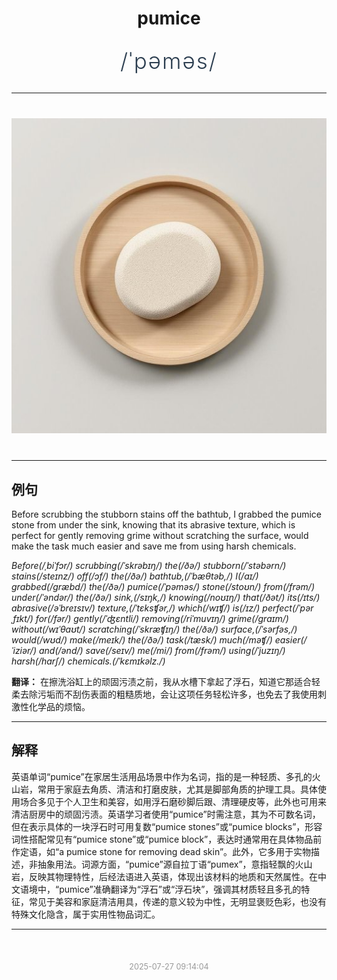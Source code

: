 <div align="center">

# pumice

<div style="margin: 30px 0;">
<h1 style="font-size: 2.5em; font-weight: 300; letter-spacing: 2px; margin: 0; color: #2c3e50;">
/ˈpəməs/
</h1>
</div>

</div>

---

<div align="center" style="margin: 40px 0;">

![pumice](images/pumice.png)

</div>

---

## 例句

Before scrubbing the stubborn stains off the bathtub, I grabbed the pumice stone from under the sink, knowing that its abrasive texture, which is perfect for gently removing grime without scratching the surface, would make the task much easier and save me from using harsh chemicals.

*Before(/ˌbiˈfɔr/) scrubbing(/ˈskrəbɪŋ/) the(/ðə/) stubborn(/ˈstəbərn/) stains(/steɪnz/) off(/ɔf/) the(/ðə/) bathtub,(/ˈbæθtəb,/) I(/aɪ/) grabbed(/græbd/) the(/ðə/) pumice(/ˈpəməs/) stone(/stoʊn/) from(/frəm/) under(/ˈəndər/) the(/ðə/) sink,(/sɪŋk,/) knowing(/noʊɪŋ/) that(/ðət/) its(/ɪts/) abrasive(/əˈbreɪsɪv/) texture,(/ˈtɛksʧər,/) which(/wɪʧ/) is(/ɪz/) perfect(/ˈpərˌfɪkt/) for(/fər/) gently(/ˈʤɛntli/) removing(/riˈmuvɪŋ/) grime(/graɪm/) without(/wɪˈθaʊt/) scratching(/ˈskræʧɪŋ/) the(/ðə/) surface,(/ˈsərfəs,/) would(/wʊd/) make(/meɪk/) the(/ðə/) task(/tæsk/) much(/məʧ/) easier(/ˈiziər/) and(/ənd/) save(/seɪv/) me(/mi/) from(/frəm/) using(/ˈjuzɪŋ/) harsh(/hɑrʃ/) chemicals.(/ˈkɛmɪkəlz./)*

**翻译：** 在擦洗浴缸上的顽固污渍之前，我从水槽下拿起了浮石，知道它那适合轻柔去除污垢而不刮伤表面的粗糙质地，会让这项任务轻松许多，也免去了我使用刺激性化学品的烦恼。

---

## 解释

英语单词“pumice”在家居生活用品场景中作为名词，指的是一种轻质、多孔的火山岩，常用于家庭去角质、清洁和打磨皮肤，尤其是脚部角质的护理工具。具体使用场合多见于个人卫生和美容，如用浮石磨砂脚后跟、清理硬皮等，此外也可用来清洁厨房中的顽固污渍。英语学习者使用“pumice”时需注意，其为不可数名词，但在表示具体的一块浮石时可用复数“pumice stones”或“pumice blocks”，形容词性搭配常见有“pumice stone”或“pumice block”，表达时通常用在具体物品前作定语，如“a pumice stone for removing dead skin”。此外，它多用于实物描述，非抽象用法。词源方面，“pumice”源自拉丁语“pumex”，意指轻飘的火山岩，反映其物理特性，后经法语进入英语，体现出该材料的地质和天然属性。在中文语境中，“pumice”准确翻译为“浮石”或“浮石块”，强调其材质轻且多孔的特征，常见于美容和家庭清洁用具，传递的意义较为中性，无明显褒贬色彩，也没有特殊文化隐含，属于实用性物品词汇。


---

<div align="center" style="margin-top: 50px;">
<small style="color: #999; font-size: 0.9em;">2025-07-27 09:14:04</small>
</div>
